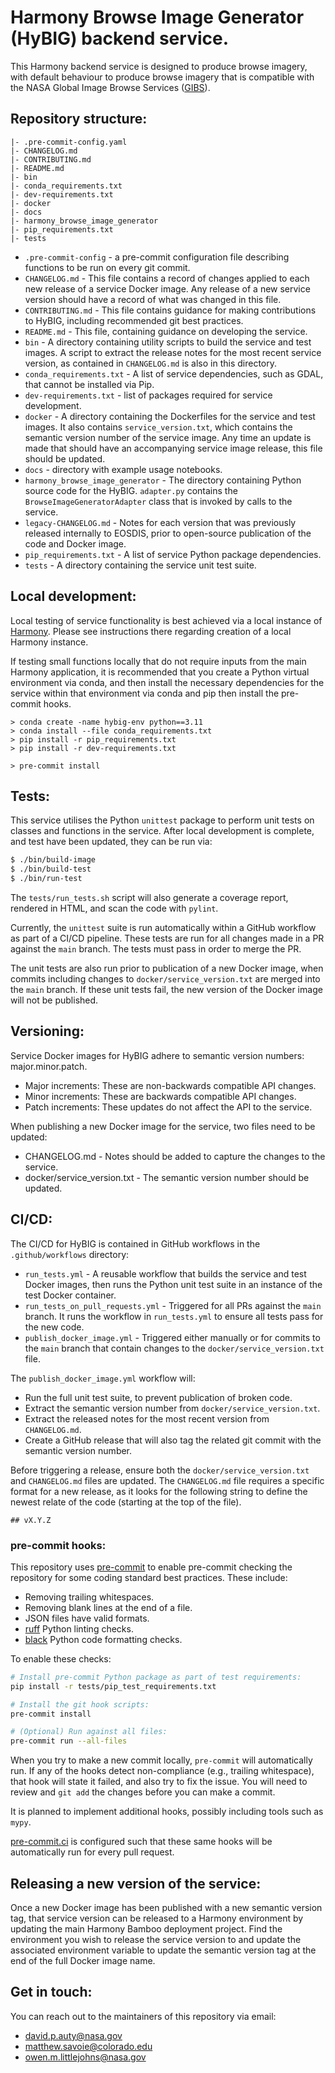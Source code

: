 # Harmony Browse Image Generator (HyBIG) backend service.

This Harmony backend service is designed to produce browse imagery, with
default behaviour to produce browse imagery that is compatible with the NASA
Global Image Browse Services ([GIBS](https://www.earthdata.nasa.gov/eosdis/science-system-description/eosdis-components/gibs)).

## Repository structure:

```
|- .pre-commit-config.yaml
|- CHANGELOG.md
|- CONTRIBUTING.md
|- README.md
|- bin
|- conda_requirements.txt
|- dev-requirements.txt
|- docker
|- docs
|- harmony_browse_image_generator
|- pip_requirements.txt
|- tests
```

* `.pre-commit-config` - a pre-commit configuration file describing functions to
  be run on every git commit.
* `CHANGELOG.md` - This file contains a record of changes applied to each new
  release of a service Docker image. Any release of a new service version
  should have a record of what was changed in this file.
* `CONTRIBUTING.md` - This file contains guidance for making contributions to
  HyBIG, including recommended git best practices.
* `README.md` - This file, containing guidance on developing the service.
* `bin` - A directory containing utility scripts to build the service and test
  images. A script to extract the release notes for the most recent service
  version, as contained in `CHANGELOG.md` is also in this directory.
* `conda_requirements.txt` - A list of service dependencies, such as GDAL, that
  cannot be installed via Pip.
* `dev-requirements.txt` - list of packages required for service development.
* `docker` - A directory containing the Dockerfiles for the service and test
  images. It also contains `service_version.txt`, which contains the semantic
  version number of the service image. Any time an update is made that should
  have an accompanying service image release, this file should be updated.
* `docs` - directory with example usage notebooks.
* `harmony_browse_image_generator` - The directory containing Python source code
  for the HyBIG. `adapter.py` contains the `BrowseImageGeneratorAdapter`
  class that is invoked by calls to the service.
* `legacy-CHANGELOG.md` - Notes for each version that was previously released
  internally to EOSDIS, prior to open-source publication of the code and Docker
  image.
* `pip_requirements.txt` - A list of service Python package dependencies.
* `tests` - A directory containing the service unit test suite.

## Local development:

Local testing of service functionality is best achieved via a local instance of
[Harmony](https://github.com/nasa/harmony). Please see instructions there
regarding creation of a local Harmony instance.

If testing small functions locally that do not require inputs from the main
Harmony application, it is recommended that you create a Python virtual
environment via conda, and then install the necessary dependencies for the
service within that environment via conda and pip then install the pre-commit hooks.

```
> conda create -name hybig-env python==3.11
> conda install --file conda_requirements.txt
> pip install -r pip_requirements.txt
> pip install -r dev-requirements.txt

> pre-commit install
```


## Tests:

This service utilises the Python `unittest` package to perform unit tests on
classes and functions in the service. After local development is complete, and
test have been updated, they can be run via:

```bash
$ ./bin/build-image
$ ./bin/build-test
$ ./bin/run-test
```

The `tests/run_tests.sh` script will also generate a coverage report, rendered
in HTML, and scan the code with `pylint`.

Currently, the `unittest` suite is run automatically within a GitHub workflow
as part of a CI/CD pipeline. These tests are run for all changes made in a PR
against the `main` branch. The tests must pass in order to merge the PR.

The unit tests are also run prior to publication of a new Docker image, when
commits including changes to `docker/service_version.txt` are merged into the
`main` branch. If these unit tests fail, the new version of the Docker image
will not be published.

## Versioning:

Service Docker images for HyBIG adhere to semantic version numbers:
major.minor.patch.

* Major increments: These are non-backwards compatible API changes.
* Minor increments: These are backwards compatible API changes.
* Patch increments: These updates do not affect the API to the service.

When publishing a new Docker image for the service, two files need to be
updated:

* CHANGELOG.md - Notes should be added to capture the changes to the service.
* docker/service_version.txt - The semantic version number should be updated.

## CI/CD:

The CI/CD for HyBIG is contained in GitHub workflows in the
`.github/workflows` directory:

* `run_tests.yml` - A reusable workflow that builds the service and test Docker
  images, then runs the Python unit test suite in an instance of the test
  Docker container.
* `run_tests_on_pull_requests.yml` - Triggered for all PRs against the `main`
  branch. It runs the workflow in `run_tests.yml` to ensure all tests pass for
  the new code.
* `publish_docker_image.yml` - Triggered either manually or for commits to the
  `main` branch that contain changes to the `docker/service_version.txt` file.

The `publish_docker_image.yml` workflow will:

* Run the full unit test suite, to prevent publication of broken code.
* Extract the semantic version number from `docker/service_version.txt`.
* Extract the released notes for the most recent version from `CHANGELOG.md`.
* Create a GitHub release that will also tag the related git commit with the
  semantic version number.

Before triggering a release, ensure both the `docker/service_version.txt` and
`CHANGELOG.md` files are updated. The `CHANGELOG.md` file requires a specific
format for a new release, as it looks for the following string to define the
newest relate of the code (starting at the top of the file).

```
## vX.Y.Z
```

### pre-commit hooks:

This repository uses [pre-commit](https://pre-commit.com/) to enable pre-commit
checking the repository for some coding standard best practices. These include:

* Removing trailing whitespaces.
* Removing blank lines at the end of a file.
* JSON files have valid formats.
* [ruff](https://github.com/astral-sh/ruff) Python linting checks.
* [black](https://black.readthedocs.io/en/stable/index.html) Python code
  formatting checks.

To enable these checks:

```bash
# Install pre-commit Python package as part of test requirements:
pip install -r tests/pip_test_requirements.txt

# Install the git hook scripts:
pre-commit install

# (Optional) Run against all files:
pre-commit run --all-files
```

When you try to make a new commit locally, `pre-commit` will automatically run.
If any of the hooks detect non-compliance (e.g., trailing whitespace), that
hook will state it failed, and also try to fix the issue. You will need to
review and `git add` the changes before you can make a commit.

It is planned to implement additional hooks, possibly including tools such as
`mypy`.

[pre-commit.ci](pre-commit.ci) is configured such that these same hooks will be
automatically run for every pull request.

## Releasing a new version of the service:

Once a new Docker image has been published with a new semantic version tag,
that service version can be released to a Harmony environment by updating the
main Harmony Bamboo deployment project. Find the environment you wish to
release the service version to and update the associated environment variable
to update the semantic version tag at the end of the full Docker image name.

## Get in touch:

You can reach out to the maintainers of this repository via email:

* david.p.auty@nasa.gov
* matthew.savoie@colorado.edu
* owen.m.littlejohns@nasa.gov
